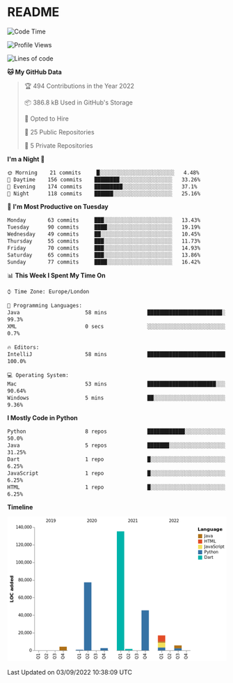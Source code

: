 # README

<!--START_SECTION:waka-->
![Code Time](http://img.shields.io/badge/Code%20Time-206%20hrs%2057%20mins-blue)

![Profile Views](http://img.shields.io/badge/Profile%20Views-0-blue)

![Lines of code](https://img.shields.io/badge/From%20Hello%20World%20I%27ve%20Written-290%20Thousand%20lines%20of%20code-blue)

**🐱 My GitHub Data** 

> 🏆 494 Contributions in the Year 2022
 > 
> 📦 386.8 kB Used in GitHub's Storage 
 > 
> 💼 Opted to Hire
 > 
> 📜 25 Public Repositories 
 > 
> 🔑 5 Private Repositories  
 > 
**I'm a Night 🦉** 

```text
🌞 Morning    21 commits     █░░░░░░░░░░░░░░░░░░░░░░░░   4.48% 
🌆 Daytime    156 commits    ████████░░░░░░░░░░░░░░░░░   33.26% 
🌃 Evening    174 commits    █████████░░░░░░░░░░░░░░░░   37.1% 
🌙 Night      118 commits    ██████░░░░░░░░░░░░░░░░░░░   25.16%

```
📅 **I'm Most Productive on Tuesday** 

```text
Monday       63 commits     ███░░░░░░░░░░░░░░░░░░░░░░   13.43% 
Tuesday      90 commits     ████░░░░░░░░░░░░░░░░░░░░░   19.19% 
Wednesday    49 commits     ██░░░░░░░░░░░░░░░░░░░░░░░   10.45% 
Thursday     55 commits     ███░░░░░░░░░░░░░░░░░░░░░░   11.73% 
Friday       70 commits     ███░░░░░░░░░░░░░░░░░░░░░░   14.93% 
Saturday     65 commits     ███░░░░░░░░░░░░░░░░░░░░░░   13.86% 
Sunday       77 commits     ████░░░░░░░░░░░░░░░░░░░░░   16.42%

```


📊 **This Week I Spent My Time On** 

```text
⌚︎ Time Zone: Europe/London

💬 Programming Languages: 
Java                     58 mins             ████████████████████████░   99.3% 
XML                      0 secs              ░░░░░░░░░░░░░░░░░░░░░░░░░   0.7%

🔥 Editors: 
IntelliJ                 58 mins             █████████████████████████   100.0%

💻 Operating System: 
Mac                      53 mins             ██████████████████████░░░   90.64% 
Windows                  5 mins              ██░░░░░░░░░░░░░░░░░░░░░░░   9.36%

```

**I Mostly Code in Python** 

```text
Python                   8 repos             ████████████░░░░░░░░░░░░░   50.0% 
Java                     5 repos             ███████░░░░░░░░░░░░░░░░░░   31.25% 
Dart                     1 repo              █░░░░░░░░░░░░░░░░░░░░░░░░   6.25% 
JavaScript               1 repo              █░░░░░░░░░░░░░░░░░░░░░░░░   6.25% 
HTML                     1 repo              █░░░░░░░░░░░░░░░░░░░░░░░░   6.25%

```


**Timeline**

![Chart not found](https://raw.githubusercontent.com/XeonHis/XeonHis/main/charts/bar_graph.png) 


 Last Updated on 03/09/2022 10:38:09 UTC
<!--END_SECTION:waka-->
